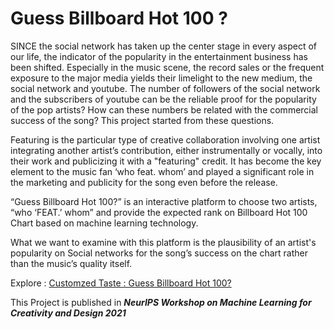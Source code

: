 # Guess Billboard Hot 100 ?
SINCE the social network has taken up the center stage in every aspect of our life, the indicator of the popularity in the entertainment business has been shifted. Especially in the music scene, the record sales or the frequent exposure to the major media yields their limelight to the new medium, the social network and youtube. The number of followers of the social network and the subscribers of youtube can be the reliable proof for the popularity of the pop artists? How can these numbers be related with the commercial success of the song? This project started from these questions.

Featuring is the particular type of creative collaboration involving one artist integrating another artist’s contribution, either instrumentally or vocally, into their work and publicizing it with a "featuring" credit. It has become the key element to the music fan ‘who feat. whom’ and played a significant role in the marketing and publicity for the song even before the release.

“Guess Billboard Hot 100?” is an interactive platform to choose two artists, “who ‘FEAT.’ whom” and provide the expected rank on Billboard Hot 100 Chart based on machine learning technology.

What we want to examine with this platform is the plausibility of an artist's popularity on Social networks for the song’s success on the chart rather than the music’s quality itself.
    
Explore : [Customzed Taste : Guess Billboard Hot 100?](https://guessbillboardhot100.weaverslab.co.kr/)  

This Project is published in ***NeurIPS Workshop on Machine Learning for Creativity and Design 2021***

